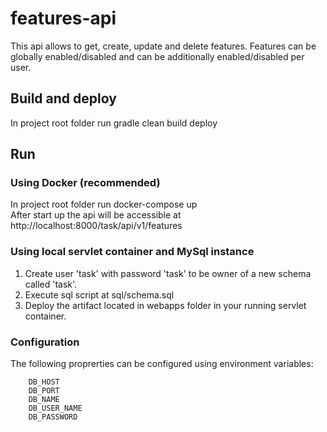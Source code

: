 # features-api
This api allows to get, create, update and delete features. 
Features can be globally enabled/disabled and can be additionally enabled/disabled per user.

## Build and deploy

In project root folder run gradle clean build deploy

## Run

### Using Docker (recommended)

In project root folder run docker-compose up </br>
After start up the api will be accessible at http://localhost:8000/task/api/v1/features

### Using local servlet container and MySql instance

1. Create user 'task' with password 'task' to be owner of a new schema called 'task'.
2. Execute sql script at sql/schema.sql
3. Deploy the artifact located in webapps folder in your running servlet container.

### Configuration

The following proprerties can be configured using environment variables:

        DB_HOST
        DB_PORT
        DB_NAME
        DB_USER_NAME
        DB_PASSWORD
